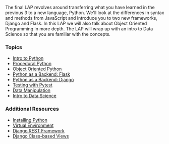The final LAP revolves around transferring what you have learned in the previous 3 to a new language, Python. We'll look at the differences in syntax and methods from JavaScript and introduce you to two new frameworks, Django and Flask. In this LAP we will also talk about Object Oriented Programming in more depth. The LAP will wrap up with an intro to Data Science so that you are familiar with the concepts.

### Topics
* [Intro to Python](https://github.com/getfutureproof/fp_guides_wiki/wiki/Intro-to-Python)
* [Procedural Python](https://github.com/getfutureproof/fp_guides_wiki/wiki/Procedural-Python)
* [Object Oriented Python](https://github.com/getfutureproof/fp_guides_wiki/wiki/OO-Python)
* [Python as a Backend: Flask](https://github.com/getfutureproof/fp_guides_wiki/wiki/Flask)
* [Python as a Backend: Django](https://github.com/getfutureproof/fp_guides_wiki/wiki/Django)
* [Testing with Pytest](https://github.com/getfutureproof/fp_guides_wiki/wiki/Testing-with-Pytest)
* [Data Manipulation](https://github.com/getfutureproof/fp_guides_wiki/wiki/Data-Manipulation)
* [Intro to Data Science](https://github.com/getfutureproof/fp_guides_wiki/wiki/Intro-to-Data-Science)

### Additional Resources
* [Installing Python](https://github.com/getfutureproof/fp_guides_wiki/wiki/Installing-Python)
* [Virtual Environment](https://github.com/getfutureproof/fp_guides_wiki/wiki/Virtual-Environment)
* [Django REST Framework](https://github.com/getfutureproof/fp_guides_wiki/wiki/Django-REST-Framework)
* [Django Class-based Views]()
